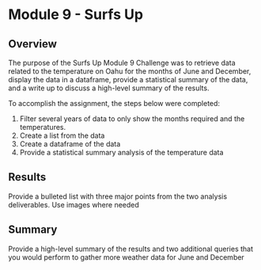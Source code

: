 # Module 9 - Surfs Up

## Overview
The purpose of the Surfs Up Module 9 Challenge was to retrieve data related to the temperature on Oahu for the months of June and December, display the data in a dataframe, provide a statistical summary of the data, and a write up to discuss a high-level summary of the results.  

To accomplish the assignment, the steps below were completed:
  1.  Filter several years of data to only show the months required and the temperatures.
  2.  Create a list from the data
  3.  Create a dataframe of the data
  4.  Provide a statistical summary analysis of the temperature data  

## Results
Provide a bulleted list with three major points from the two analysis deliverables.  Use images where needed

## Summary
Provide a high-level summary of the results and two additional queries that you would perform to gather more weather data for June and December
